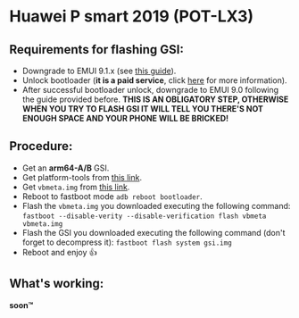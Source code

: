 # Huawei P smart 2019 (POT-LX3)
## Requirements for flashing GSI:
* Downgrade to EMUI 9.1.x (see [this guide](https://github.com/ProfessorJTJ/HISuite-Proxy/wiki)).
* Unlock bootloader (**it is a paid service**, click [here](https://hcu-client.com/) for more information).
* After successful bootloader unlock, downgrade to EMUI 9.0 following the guide provided before. **THIS IS AN OBLIGATORY STEP, OTHERWISE WHEN YOU TRY TO FLASH GSI IT WILL TELL YOU THERE'S NOT ENOUGH SPACE AND YOUR PHONE WILL BE BRICKED!**

## Procedure: 
* Get an **arm64-A/B** GSI.
* Get platform-tools from [this link](https://developer.android.com/studio/releases/platform-tools).
* Get `vbmeta.img` from [this link](https://dl.google.com/developers/android/qt/images/gsi/vbmeta.img).
* Reboot to fastboot mode `adb reboot bootloader`.
* Flash the `vbmeta.img` you downloaded executing the following command: 
`fastboot --disable-verity --disable-verification flash vbmeta vbmeta.img`
* Flash the GSI you downloaded executing the following command (don't forget to decompress it): `fastboot flash system gsi.img`
* Reboot and enjoy 👍

## What's working: 
**soon™**